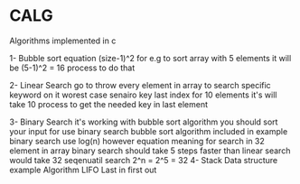 CALG
====

Algorithms implemented in c

1- Bubble sort equation (size-1)^2 for e.g to sort array with 5 elements it will be (5-1)^2 = 16 process to do that


2- Linear Search go to throw every element in array to search specific keyword on it worest case senairo key last index for 10 elements it's will take 10 process to get the needed key in last element

3- Binary Search it's working with bubble sort algorithm you should sort your input for use binary search bubble sort algorithm included in example binary search use log(n) however equation meaning for search in 32 element in array binary search should take 5 steps faster than linear search would take 32 seqenuatil search 2^n = 2^5 = 32
4- Stack Data structure example Algorithm LIFO Last in first out 
